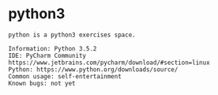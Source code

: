 # python3
	python is a python3 exercises space.

	Information: Python 3.5.2
	IDE: PyCharm Community https://www.jetbrains.com/pycharm/download/#section=linux
	Python: https://www.python.org/downloads/source/
	Common usage: self-entertainment
	Known bugs: not yet





